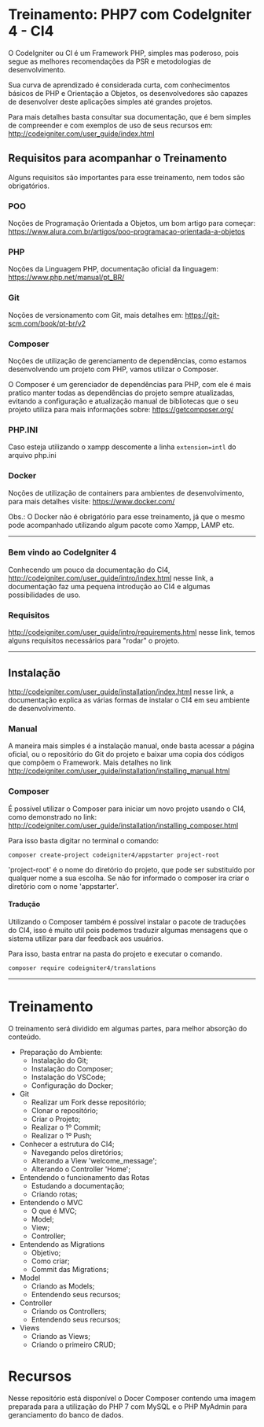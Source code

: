 # Treinamento: PHP7 com CodeIgniter 4 - CI4

O CodeIgniter ou CI é um Framework PHP, simples mas poderoso, pois segue as melhores recomendações da PSR e metodologias de desenvolvimento.

Sua curva de aprendizado é considerada curta, com conhecimentos básicos de PHP e Orientação a Objetos, os desenvolvedores são capazes de desenvolver deste aplicações simples até grandes projetos. 

Para mais detalhes basta consultar sua documentação, que é bem simples de compreender e com exemplos de uso de seus recursos em: http://codeigniter.com/user_guide/index.html

## Requisitos para acompanhar o Treinamento

Alguns requisitos são importantes para esse treinamento, nem todos são obrigatórios.

### POO

Noções de Programação Orientada a Objetos, um bom artigo para começar: https://www.alura.com.br/artigos/poo-programacao-orientada-a-objetos

### PHP

Noções da Linguagem PHP, documentação oficial da linguagem: https://www.php.net/manual/pt_BR/

### Git

Noções de versionamento com Git, mais detalhes em: https://git-scm.com/book/pt-br/v2

### Composer

Noções de utilização de gerenciamento de dependências, como estamos desenvolvendo um projeto com PHP, vamos utilizar o Composer.

O Composer é um gerenciador de dependências para PHP, com ele é mais pratico manter todas as dependências do projeto sempre atualizadas, evitando a configuração e atualização manual de bibliotecas que o seu projeto utiliza para mais informações sobre: https://getcomposer.org/

### PHP.INI
Caso esteja utilizando o xampp descomente a linha `extension=intl` do arquivo php.ini 

### Docker

Noções de utilização de containers para ambientes de desenvolvimento, para mais detalhes visite: https://www.docker.com/

Obs.: O Docker não é obrigatório para esse treinamento, já que o mesmo pode acompanhado utilizando algum pacote como Xampp, LAMP etc.

---
### Bem vindo ao CodeIgniter 4

Conhecendo um pouco da documentação do CI4, http://codeigniter.com/user_guide/intro/index.html nesse link, a documentação faz uma pequena introdução ao CI4 e algumas possibilidades de uso.

### Requisitos

http://codeigniter.com/user_guide/intro/requirements.html nesse link, temos alguns requisitos necessários para "rodar" o projeto.

---
## Instalação

http://codeigniter.com/user_guide/installation/index.html nesse link, a documentação explica as várias formas de instalar o CI4 em seu ambiente de desenvolvimento.

### Manual 

A maneira mais simples é a instalação manual, onde basta acessar a página oficial, ou o repositório do Git do projeto e baixar uma copia dos códigos que compõem o Framework. Mais detalhes no link http://codeigniter.com/user_guide/installation/installing_manual.html

### Composer

É possível utilizar o Composer para iniciar um novo projeto usando o CI4, como demonstrado no link: http://codeigniter.com/user_guide/installation/installing_composer.html

Para isso basta digitar no terminal o comando:

    composer create-project codeigniter4/appstarter project-root

'project-root' é o nome do diretório do projeto, que pode ser substituído por qualquer nome a sua escolha. Se não for informado o composer ira criar o diretório com o nome 'appstarter'.


#### Tradução

Utilizando o Composer também é possível instalar o pacote de traduções do CI4, isso é muito util pois podemos traduzir algumas mensagens que o sistema utilizar para dar feedback aos usuários. 

Para isso, basta entrar na pasta do projeto e executar o comando. 

    composer require codeigniter4/translations

---


# Treinamento

O treinamento será dividido em algumas partes, para melhor absorção do conteúdo. 

* Preparação do Ambiente:
    * Instalação do Git;
    * Instalação do Composer;
    * Instalação do VSCode;
    * Configuração do Docker;
* Git
    * Realizar um Fork desse repositório;
    * Clonar o repositório;
    * Criar o Projeto;
    * Realizar o 1º Commit;
    * Realizar o 1º Push;
* Conhecer a estrutura do CI4;
    * Navegando pelos diretórios;
    * Alterando a View 'welcome_message';
    * Alterando o Controller 'Home';
* Entendendo o funcionamento das Rotas
    * Estudando a documentação;
    * Criando rotas;
* Entendendo o MVC
    * O que é MVC;
    * Model;
    * View;
    * Controller;
* Entendendo as Migrations
    * Objetivo;
    * Como criar;
    * Commit das Migrations;
* Model
    * Criando as Models;
    * Entendendo seus recursos;
* Controller
    * Criando os Controllers;
    * Entendendo seus recursos;
* Views
    * Criando as Views;
    * Criando o primeiro CRUD;


# Recursos

Nesse repositório está disponível o Docer Composer contendo uma imagem preparada para a utilização do PHP 7 com MySQL e o PHP MyAdmin para geranciamento do banco de dados. 
